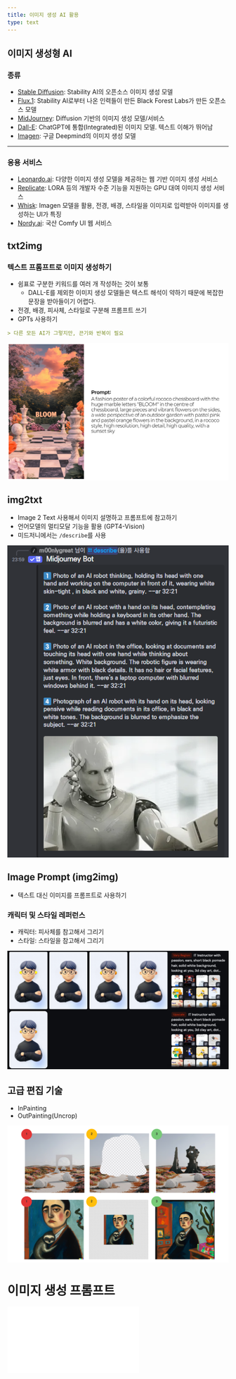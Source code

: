 ```yaml
---
title: 이미지 생성 AI 활용
type: text
---
```

## 이미지 생성형 AI

### 종류

- [Stable Diffusion](https://stability.ai/): Stability AI의 오픈소스 이미지 생성 모델
- [Flux.1](https://blackforestlabs.ai/): Stability AI로부터 나온 인력들이 만든 Black Forest Labs가 만든 오픈소스 모델
- [MidJourney](https://www.midjourney.com/): Diffusion 기반의 이미지 생성 모델/서비스
- [Dall-E](https://openai.com/index/dall-e-3/): ChatGPT에 통합(Integrated)된 이미지 모델. 텍스트 이해가 뛰어남 
- [Imagen](https://deepmind.google/technologies/imagen-3/): 구글 Deepmind의 이미지 생성 모델

***

### 응용 서비스

- [Leonardo.ai](https://leonardo.ai/): 다양한 이미지 생성 모델을 제공하는 웹 기반 이미지 생성 서비스
- [Replicate](https://replicate.com/): LORA 등의 개발자 수준 기능을 지원하는 GPU 대여 이미지 생성 서비스
- [Whisk](https://labs.google/fx/tools/whisk): Imagen 모델을 활용, 전경, 배경, 스타일을 이미지로 입력받아 이미지를 생성하는 UI가 특징
- [Nordy.ai](https://nordy.ai/): 국산 Comfy UI 웹 서비스

## txt2img

### 텍스트 프롬프트로 이미지 생성하기

- 쉼표로 구분한 키워드를 여러 개 작성하는 것이 보통
	- DALL-E를 제외한 이미지 생성 모델들은 텍스트 해석이 약하기 때문에 복잡한 문장을 받아들이기 어렵다.
- 전경, 배경, 피사체, 스타일로 구분해 프롬프트 쓰기
- GPTs 사용하기

```markdown
> 다른 모든 AI가 그렇지만, 끈기와 반복이 필요
```

![](attachments/genAI-txt2img.png)

## img2txt

- Image 2 Text 사용해서 이미지 설명하고 프롬프트에 참고하기
- 언어모델의 멀티모달 기능을 활용 (GPT4-Vision)
- 미드저니에서는 `/describe`를 사용

![](attachments/genAI-midjourney_describe.png)

## Image Prompt (img2img)

- 텍스트 대신 이미지를 프롬프트로 사용하기

### 캐릭터 및 스타일 레퍼런스

- 캐릭터: 피사체를 참고해서 그리기
- 스타일: 스타일을 참고해서 그리기

![](attachments/genAI-mj_style_ref.png)

## 고급 편집 기술

- InPainting
- OutPainting(Uncrop)

![](attachments/genAI-in_out_paint.png)

# 이미지 생성 프롬프트

![이미지 생성 프롬프트](modules/이미지%20생성%20프롬프트.md)